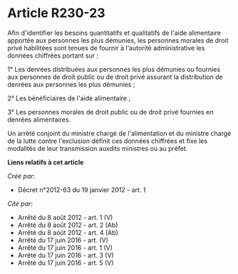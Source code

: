# Article R230-23

Afin d'identifier les besoins quantitatifs et qualitatifs de l'aide alimentaire apportée aux personnes les plus démunies, les
personnes morales de droit privé habilitées sont tenues de fournir à l'autorité administrative les données chiffrées portant
sur : 

1° Les denrées distribuées aux personnes les plus démunies ou fournies aux personnes de droit public ou de droit privé
assurant la distribution de denrées aux personnes les plus démunies ; 

2° Les bénéficiaires de l'aide alimentaire ; 

3° Les personnes morales de droit public ou de droit privé fournies en denrées alimentaires. 

Un arrêté conjoint du ministre chargé de l'alimentation et du ministre chargé de la lutte contre l'exclusion définit ces
données chiffrées et fixe les modalités de leur transmission auxdits ministres ou au préfet.

**Liens relatifs à cet article**

_Créé par_:

  - Décret n°2012-63 du 19 janvier 2012 - art. 1

_Cité par_:

  - Arrêté du 8 août 2012 - art. 1 (V)
  - Arrêté du 8 août 2012 - art. 2 (Ab)
  - Arrêté du 8 août 2012 - art. 4 (Ab)
  - Arrêté du 17 juin 2016 - art. (V)
  - Arrêté du 17 juin 2016 - art. 1 (V)
  - Arrêté du 17 juin 2016 - art. 3 (V)
  - Arrêté du 17 juin 2016 - art. 5 (V)
